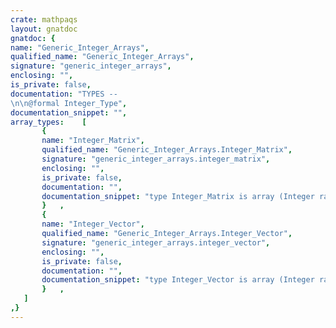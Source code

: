 ```yaml
---
crate: mathpaqs
layout: gnatdoc
gnatdoc: {
name: "Generic_Integer_Arrays",
qualified_name: "Generic_Integer_Arrays",
signature: "generic_integer_arrays",
enclosing: "",
is_private: false,
documentation: "TYPES --\n\n@formal Integer_Type",
documentation_snippet: "",
array_types:    [
       {
       name: "Integer_Matrix",
       qualified_name: "Generic_Integer_Arrays.Integer_Matrix",
       signature: "generic_integer_arrays.integer_matrix",
       enclosing: "",
       is_private: false,
       documentation: "",
       documentation_snippet: "type Integer_Matrix is array (Integer range <>, \n                              Integer range <>) of Integer_Type;",
       }   ,
       {
       name: "Integer_Vector",
       qualified_name: "Generic_Integer_Arrays.Integer_Vector",
       signature: "generic_integer_arrays.integer_vector",
       enclosing: "",
       is_private: false,
       documentation: "",
       documentation_snippet: "type Integer_Vector is array (Integer range <>) of Integer_Type;",
       }   ,
   ]
,}
---
```

